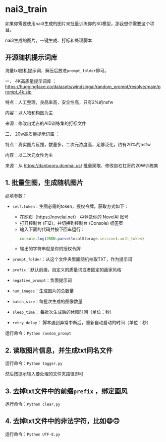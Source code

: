 #  nai3_train
如果你需要使用nai3生成的图片来批量训练你的SD模型，那我想你需要这个项目。

nai3生成的图片，一键生成、打标和处理脚本

## 开源随机提示词库
海量txt随机提示词，解压后放进`prompt_folder`即可。

一、 4K高质量提示词库 ：https://huggingface.co/datasets/windsingai/random_prompt/resolve/main/prompt_4k.zip

 特点：人工整理，良品率高，安全性高，只有2%的nsfw

 内容：以人物和构图为主

 来源：修改自尤吉的AID训练集的打标文件

二、 20w高质量提示词库 ：

  特点：真实图片反推，数量多，二次元浓度高，足够泛化，约有20%的nsfw

  内容：以二次元女性为主
  
  来源：从 https://danbooru.donmai.us/ 批量爬取，修改自杠杠哥的20W训练集
 
 



## 1. 批量生图，生成随机图片

必填参数：
- `self.token`：生图必需的token，授权令牌。获取方式如下：
  - 在网页（https://novelai.net） 中登录你的 NovelAI 账号
  - 打开控制台 (F12)，并切换到控制台 (Console) 标签页
  - 输入下面的代码并按下回车运行：
    ```javascript
    console.log(JSON.parse(localStorage.session).auth_token)
    ```
  - 输出的字符串就是你的授权令牌

- `prompt_folder`：从这个文件夹里面随机抽取TXT，作为提示词
- `prefix`：默认前缀，自定义的质量词或者固定的画家风格
- `negative_prompt`：负面提示词
- `num_images`：生成图片的总数量
- `batch_size`：每批次生成的图像数量
- `sleep_time`： 每批次生成后的休眠时间（单位：秒）
- `retry_delay`： 脚本遇到异常中断后，重新自动启动的时间（单位：秒）

运行命令：`Python random_prompt`

## 2. 读取图片信息，并生成txt同名文件

运行命令：`Python tagger.py`

然后按提示输入要处理的文件夹路径即可

## 3. 去掉txt文件中的前缀`prefix` ，绑定画风

运行命令：`Python clear.py`

## 4. 去掉txt文件中的非法字符，比如😄🙃

运行命令：`Python UTF-8.py`

